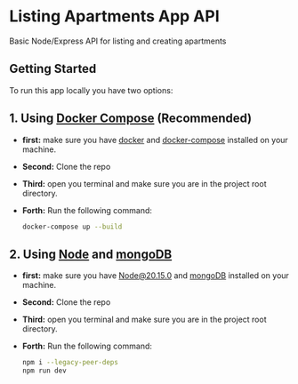 # Listing Apartments App API

Basic Node/Express API for listing and creating apartments

## Getting Started

To run this app locally you have two options:

## 1. Using [Docker Compose](https://docs.docker.com/compose/) (Recommended)

- **first:** make sure you have [docker](https://docs.docker.com/get-docker/) and [docker-compose](https://docs.docker.com/compose/install/) installed on your machine.

- **Second:** Clone the repo

- **Third:** open you terminal and make sure you are in the project root directory.

- **Forth:** Run the following command:

  ```bash
  docker-compose up --build
  ```

## 2. Using [Node](https://nodejs.org/en) and [mongoDB](https://www.mongodb.com/)

- **first:** make sure you have [Node@20.15.0](https://nodejs.org/en/download/package-manager) and [mongoDB](https://www.mongodb.com/try/download/community) installed on your machine.

- **Second:** Clone the repo

- **Third:** open you terminal and make sure you are in the project root directory.

- **Forth:** Run the following command:

  ```bash
  npm i --legacy-peer-deps
  npm run dev
  ```
